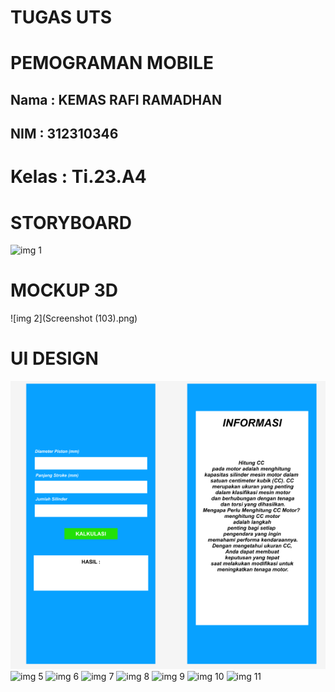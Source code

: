 # TUGAS UTS
# PEMOGRAMAN MOBILE
## Nama  : KEMAS RAFI RAMADHAN
## NIM   : 312310346
# Kelas  : Ti.23.A4

# STORYBOARD
![img 1](Screenshot(108).png)
# MOCKUP 3D
![img 2](Screenshot (103).png)
# UI DESIGN
![img 4](Screenshot/4.png)
![img 5](Screenshot/5.png)
![img 6](Screenshot/6.png)
![img 7](Screenshot/7.png)
![img 8](Screenshot/8.png)
![img 9](Screenshot/9.png)
![img 10](Screenshot/10.png)
![img 11](Screenshot/11.png)
